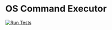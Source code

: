 # OS Command Executor

[![Run Tests](https://github.com/i9si-sistemas/command/actions/workflows/test.yml/badge.svg?branch=main)](https://github.com/i9si-sistemas/command/actions/workflows/test.yml)
